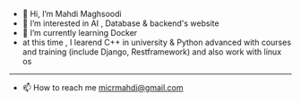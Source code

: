 - 👋 Hi, I’m Mahdi Maghsoodi
- 👀 I’m interested in AI , Database & backend's website 
- 🌱 I’m currently learning Docker
- at this time , I learend C++ in university & Python advanced with courses and training (include Django, Restframework) and also work with linux os
-----
- 📫 How to reach me micrmahdi@gmail.com

<!---
Mahdi-mghs/Mahdi-mghs is a ✨ special ✨ repository because its `README.md` (this file) appears on your GitHub profile.
You can click the Preview link to take a look at your changes.
--->
